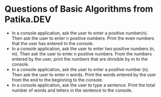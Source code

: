 # Questions of Basic Algorithms from Patika.DEV

- In a console application, ask the user to enter a positive number(n). Then ask the user to enter n positive numbers. Print the even numbers that the user has entered to the console.
- In a console application, ask the user to enter two positive numbers (n, m). Then ask the user to enter n positive numbers. From the numbers entered by the user, print the numbers that are divisible by m to the console.
- In a console application, ask the user to enter a positive number (n). Then ask the user to enter n words. Print the words entered by the user from the end to the beginning to the console.
- In a console application, ask the user to type a sentence. Print the total number of words and letters in the sentence to the console.
